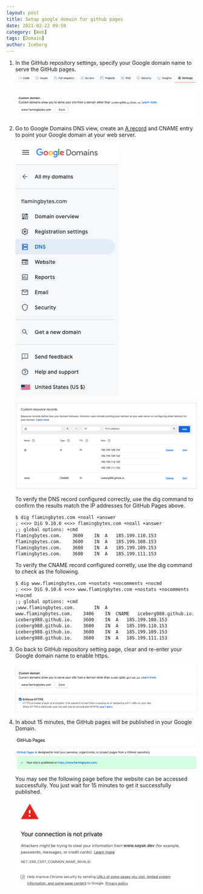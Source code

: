 ```yaml
---
layout: post
title: Setup google domain for github pages
date: 2021-02-22 09:59
category: [Web]
tags: [Domain]
author: Iceberg
---
```


1. In the GitHub repository settings, specify your Google domain name to serve the GitHub pages.
   ![](/assets/images/github-setting.png)

   ![](/assets/images/github-custom-domain.png)

2. Go to Google Domains DNS view, create an [A record](https://docs.github.com/en/github/working-with-github-pages/managing-a-custom-domain-for-your-github-pages-site#configuring-a-records-with-your-dns-provider) and CNAME entry to point your Google domain at your web server. 

   ![](/assets/images/google-domain-dns.png)

   ![](/assets/images/google-domain-cname.png)

   To verify the DNS record configured correctly, use the dig command to confirm the results match the IP addresses for GitHub Pages above.

   ```
   $ dig flamingbytes.com +noall +answer
   ; <<>> DiG 9.10.6 <<>> flamingbytes.com +noall +answer
   ;; global options: +cmd
   flamingbytes.com.	3600	IN	A	185.199.110.153
   flamingbytes.com.	3600	IN	A	185.199.108.153 
   flamingbytes.com.	3600	IN	A	185.199.109.153
   flamingbytes.com.	3600	IN	A	185.199.111.153
   ```   

   To verify the CNAME record configured corretly, use the dig command to check as the following.

   ```
   $ dig www.flamingbytes.com +nostats +nocomments +nocmd
   ; <<>> DiG 9.10.6 <<>> www.flamingbytes.com +nostats +nocomments +nocmd
   ;; global options: +cmd
   ;www.flamingbytes.com.		IN	A
   www.flamingbytes.com.	3406	IN	CNAME	iceberg988.github.io.
   iceberg988.github.io.	3600	IN	A	185.199.108.153
   iceberg988.github.io.	3600	IN	A	185.199.110.153
   iceberg988.github.io.	3600	IN	A	185.199.109.153
   iceberg988.github.io.	3600	IN	A	185.199.111.153
   ```

4. Go back to GitHub repository setting page, clear and re-enter your Google domain name to enable https.
 
   ![](/assets/images/github-setting-https.png)

5. In about 15 minutes, the GitHub pages will be published in your Google Domain.

   ![](/assets/images/github-setting-publish.png)

   You may see the following page before the website can be accessed successfully. You just wait for 15 minutes to get it successfully published.

   ![](/assets/images/github-certificate-issue.png)
   
